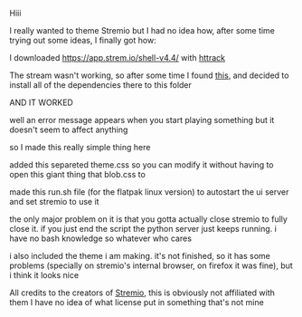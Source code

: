 Hiii

I really wanted to theme Stremio but I had no idea how, after some time trying out some ideas, I finally got how:

I downloaded https://app.strem.io/shell-v4.4/ with [httrack](https://www.httrack.com/)

The stream wasn't working, so after some time I found [this](https://github.com/Stremio/stremio-demo-ui), and decided to install all of the dependencies there to this folder

AND IT WORKED

well an error message appears when you start playing something but it doesn't seem to affect anything

so I made this really simple thing here

added this separeted theme.css so you can modify it without having to open this giant thing that blob.css to

made this run.sh file (for the flatpak linux version) to autostart the ui server and set stremio to use it

the only major problem on it is that you gotta actually close stremio to fully close it. if you just end the script the python server just keeps running. i have no bash knowledge so whatever who cares

i also included the theme i am making. it's not finished, so it has some problems (specially on stremio's internal browser, on firefox it was fine), but i think it looks nice

All credits to the creators of [Stremio](https://github.com/Stremio), this is obviously not affiliated with them
I have no idea of what license put in something that's not mine
